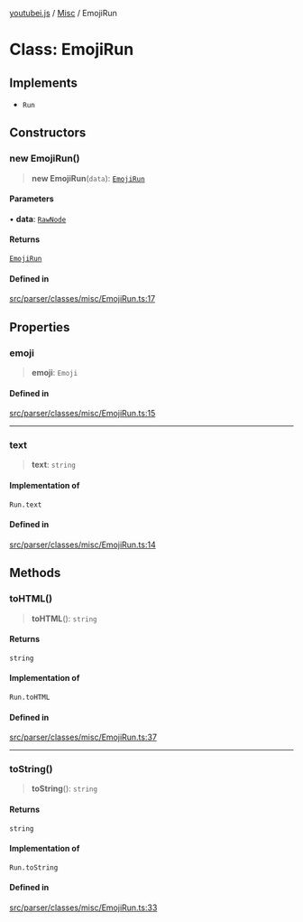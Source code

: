 [youtubei.js](../../../README.md) / [Misc](../README.md) / EmojiRun

# Class: EmojiRun

## Implements

- `Run`

## Constructors

### new EmojiRun()

> **new EmojiRun**(`data`): [`EmojiRun`](EmojiRun.md)

#### Parameters

• **data**: [`RawNode`](../../APIResponseTypes/type-aliases/RawNode.md)

#### Returns

[`EmojiRun`](EmojiRun.md)

#### Defined in

[src/parser/classes/misc/EmojiRun.ts:17](https://github.com/LuanRT/YouTube.js/blob/af92984523f90200a18314b94478a2697c9deab0/src/parser/classes/misc/EmojiRun.ts#L17)

## Properties

### emoji

> **emoji**: `Emoji`

#### Defined in

[src/parser/classes/misc/EmojiRun.ts:15](https://github.com/LuanRT/YouTube.js/blob/af92984523f90200a18314b94478a2697c9deab0/src/parser/classes/misc/EmojiRun.ts#L15)

***

### text

> **text**: `string`

#### Implementation of

`Run.text`

#### Defined in

[src/parser/classes/misc/EmojiRun.ts:14](https://github.com/LuanRT/YouTube.js/blob/af92984523f90200a18314b94478a2697c9deab0/src/parser/classes/misc/EmojiRun.ts#L14)

## Methods

### toHTML()

> **toHTML**(): `string`

#### Returns

`string`

#### Implementation of

`Run.toHTML`

#### Defined in

[src/parser/classes/misc/EmojiRun.ts:37](https://github.com/LuanRT/YouTube.js/blob/af92984523f90200a18314b94478a2697c9deab0/src/parser/classes/misc/EmojiRun.ts#L37)

***

### toString()

> **toString**(): `string`

#### Returns

`string`

#### Implementation of

`Run.toString`

#### Defined in

[src/parser/classes/misc/EmojiRun.ts:33](https://github.com/LuanRT/YouTube.js/blob/af92984523f90200a18314b94478a2697c9deab0/src/parser/classes/misc/EmojiRun.ts#L33)
